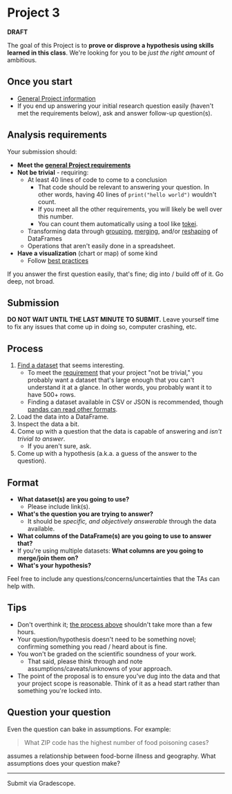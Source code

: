 # Project 3

**DRAFT**

The goal of this Project is to **prove or disprove a hypothesis using skills learned in this class**. We're looking for you to be _just the right amount_ of ambitious.

## Once you start

- [General Project information](notebooks.md#projects)
- If you end up answering your initial research question easily (haven't met the requirements below), ask and answer follow-up question(s).

## Analysis requirements

Your submission should:

- **Meet the [general Project requirements](notebooks.md#projects)**
- **Not be trivial** - requiring:
  - At least 40 lines of code to come to a conclusion
    - That code should be relevant to answering your question. In other words, having 40 lines of `print("hello world")` wouldn't count.
    - If you meet all the other requirements, you will likely be well over this number.
    - You can count them automatically using a tool like [tokei](https://github.com/XAMPPRocky/tokei).
  - Transforming data through [grouping](https://pandas.pydata.org/pandas-docs/stable/user_guide/groupby.html), [merging](https://pandas.pydata.org/pandas-docs/stable/user_guide/merging.html#database-style-dataframe-or-named-series-joining-merging), and/or [reshaping](https://pandas.pydata.org/docs/user_guide/reshaping.html) of DataFrames
  - Operations that aren't easily done in a spreadsheet.
- **Have a visualization** (chart or map) of some kind
  - Follow [best practices](https://xdgov.github.io/data-design-standards/)

If you answer the first question easily, that's fine; dig into / build off of it. Go deep, not broad.

## Submission

**DO NOT WAIT UNTIL THE LAST MINUTE TO SUBMIT.** Leave yourself time to fix any issues that come up in doing so, computer crashing, etc.

## Process

1. [Find a dataset](notebooks.md#projects) that seems interesting.
   - To meet the [requirement](#analysis-requirements) that your project "not be trivial," you probably want a dataset that's large enough that you can't understand it at a glance. In other words, you probably want it to have 500+ rows.
   - Finding a dataset available in CSV or JSON is recommended, though [pandas can read other formats](https://pandas.pydata.org/pandas-docs/stable/user_guide/io.html).
1. Load the data into a DataFrame.
1. Inspect the data a bit.
1. Come up with a question that the data is capable of answering and _isn't trivial to answer_.
   - If you aren't sure, ask.
1. Come up with a hypothesis (a.k.a. a guess of the answer to the question).

## Format

- **What dataset(s) are you going to use?**
  - Please include link(s).
- **What's the question you are trying to answer?**
  - It should be _specific, and objectively answerable_ through the data available.
- **What columns of the DataFrame(s) are you going to use to answer that?**
- If you're using multiple datasets: **What columns are you going to merge/join them on?**
- **What's your hypothesis?**

Feel free to include any questions/concerns/uncertainties that the TAs can help with.

## Tips

- Don't overthink it; [the process above](#process) shouldn't take more than a few hours.
- Your question/hypothesis doesn't need to be something novel; confirming something you read / heard about is fine.
- You won't be graded on the scientific soundness of your work.
  - That said, please think through and note assumptions/caveats/unknowns of your approach.
- The point of the proposal is to ensure you've dug into the data and that your project scope is reasonable. Think of it as a head start rather than something you're locked into.

## Question your question

Even the question can bake in assumptions. For example:

> What ZIP code has the highest number of food poisoning cases?

assumes a relationship between food-borne illness and geography. What assumptions does your question make?

---

Submit via Gradescope.
